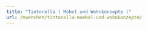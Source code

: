 ```yaml
---
title: "Tintorella ( Möbel und Wohnkonzepte )"
url: /muenchen/tintorella-moebel-und-wohnkonzepte/
---
```

